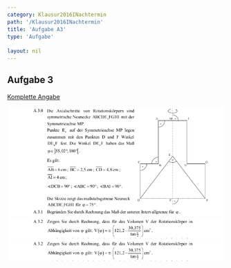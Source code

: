 ```yaml
---
category: Klausur2016INachtermin
path: '/Klausur2016INachtermin'
title: 'Aufgabe A3'
type: 'Aufgabe'

layout: nil
---
```


## Aufgabe 3
<p> <a href="https://www.isb.bayern.de/download/18521/2016_mi_nt.pdf"> Komplette Angabe </a> </p>
<img src="./Aufgabenstellungen/2016_mi_nt/2016_mi_nt_a3_1.png">
<img src="./Aufgabenstellungen/2016_mi_nt/2016_mi_nt_a3_2.png">
<img src="./Aufgabenstellungen/2016_mi_nt/2016_mi_nt_a3_2.png">

